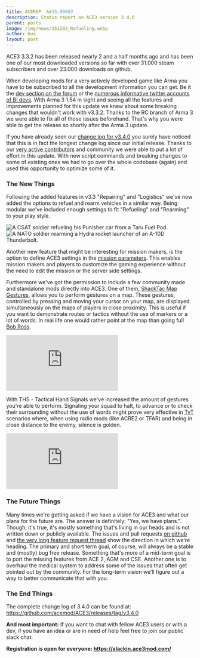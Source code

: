 ```yaml
---
title: ACEREP  &#35;00003
description: Status report on ACE3 version 3.4.0
parent: posts
image: /img/news/151203_Refueling.webp
author: bux
layout: post
---
```


ACE3 3.3.2 has been released nearly 2 and a half months ago and has been one of our most downloaded versions so far with over 31.000 steam subscribers and over 23.000 downloads on github.

<!--more-->

When developing mods for a very actively developed game like Arma you have to be subscribed to all the development information you can get. Be it the [dev section on the forum](https://forums.bistudio.com/forum/178-arma-3-development-branch/) or the [numerous informative twitter accounts of BI devs](https://twitter.com/ACE3Mod/lists/arma-devs/members). With Arma 3 1.54 in sight and seeing all the features and improvements planned for this update we knew about some breaking changes that wouldn't work with v3.3.2. Thanks to the RC branch of Arma 3 we were able to fix all of those issues beforehand. That's why you were able to get the release so shortly after the Arma 3 update.

If you have already seen our [change log for v3.4.0](https://github.com/acemod/ACE3/releases/tag/v3.4.0) you surely have noticed that this is in fact the longest change log since our initial release. Thanks to our [very active contributors](https://github.com/acemod/ACE3/blob/master/AUTHORS.txt) and community we were able to put a lot of effort in this update. With new script commands and breaking changes to some of existing ones we had to go over the whole codebase (again) and used this opportunity to optimize some of it.

### The New Things

Following the added features in v3.3 "Repairing" and "Logistics" we've now added the options to refuel and rearm vehicles in a similar way. Being modular we've included enough settings to fit "Refueling" and "Rearming" to your play style.

<div class="row">
    <div class="small-12 columns">
        <img src="{{site.baseUrl}}/img/news/151203_Refueling.webp" alt="A CSAT soldier refueling his Punisher car from a Taru Fuel Pod."/>
    </div>
    <div class="small-12 columns">
        <img src="{{site.baseUrl}}/img/news/151203_Rearming.webp" alt="A NATO soldier rearming a Hydra rocket launcher of an A-10D Thunderbolt."/>
    </div>
</div>

Another new feature that might be interesting for mission makers, is the option to define ACE3 settings in the [mission parameters](https://community.bistudio.com/wiki/Arma_3_Mission_Parameters). This enables mission makers and players to customize the gaming experience without the need to edit the mission or the server side settings.

Furthermore we've got the permission to include a few community made and standalone mods directly into ACE3. One of them, [ShackTac Map Gestures](http://dslyecxi.com/shacktac_wp/shacktac-mods/shacktac-map-gestures/), allows you to perform gestures on a map. These gestures, controlled by pressing and moving your cursor on your map, are displayed simultaneously on the maps of players in close proximity. This is useful if you want to demonstrate routes or tactics without the use of markers or a lot of words. In real life one would rather point at the map than going full [Bob Ross](https://twitter.com/BobRossGameDev).

<div class="row">
    <div class="small-12 columns">
        <div class="videoWrapper">
            <iframe src="https://www.youtube.com/embed/I_jBDcrP99o" frameborder="0" allowfullscreen></iframe>
        </div>
    </div>
</div>

With THS - Tactical Hand Signals we've increased the amount of gestures you're able to perform. Signaling your squad to halt, to advance or to check their surrounding without the use of words might prove very effective in <abbr title="Team vs Team">TvT</abbr> scenarios where, when using radio mods (like ACRE2 or TFAR) and being in close distance to the enemy, silence is golden.

<div class="row">
    <div class="small-12 columns">
        <div class="videoWrapper">
            <iframe src="https://www.youtube.com/embed/ClfYl2MZ13U" frameborder="0" allowfullscreen></iframe>
        </div>
    </div>
</div>

### The Future Things

Many times we're getting asked if we have a vision for ACE3 and what our plans for the future are. The answer is definitely: "Yes, we have plans.". Though, it's true, it's mostly something that's living in our heads and is not written down or publicly available. The issues and pull requests [on github](https://github.com/acemod/ACE3/issues) and [the very long feature request thread](https://github.com/acemod/ACE3/issues/414) show the direction in which we're heading. The primary and short term goal, of course, will always be a stable and (mostly) bug free release. Something that's more of a mid-term goal is to port the missing features from ACE 2, AGM and CSE. Another one is to overhaul the medical system to address some of the issues that often get pointed out by the community.
For the long-term vision we’ll figure out a way to better communicate that with you.


### The End Things
The complete change log of 3.4.0 can be found at: https://github.com/acemod/ACE3/releases/tag/v3.4.0

<b>And most important:</b>
If you want to chat with fellow ACE3 users or with a dev, if you have an idea or are in need of help feel free to join our public slack chat.

<b>Registration is open for everyone: https://slackin.ace3mod.com/</b>
